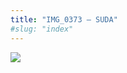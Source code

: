 ```yaml
---
title: "IMG_0373 – SUDA"
#slug: "index"
---
```


[![](/wp-content/IMG_0373-300x225.jpg)](/wp-content/IMG_0373.jpg)